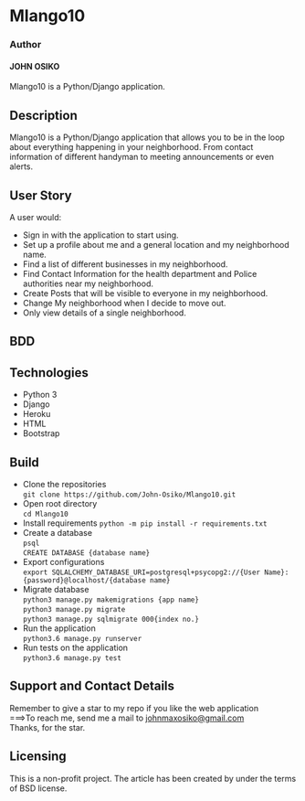 # Mlango10 


###  Author
#### JOHN OSIKO
Mlango10 is a Python/Django application.

## Description
Mlango10 is a Python/Django application that allows you to be in the loop about everything happening in your neighborhood. From contact information of different handyman to meeting announcements or even alerts.


## User Story
A user would:
* Sign in with the application to start using.
* Set up a profile about me and a general location and my neighborhood name.
* Find a list of different businesses in my neighborhood.
* Find Contact Information for the health department and Police authorities near my neighborhood.
* Create Posts that will be visible to everyone in my neighborhood.
* Change My neighborhood when I decide to move out.
* Only view details of a single neighborhood.

## BDD

## Technologies

* Python 3
* Django
* Heroku
* HTML
* Bootstrap

## Build
* Clone the repositories<br>
    `git clone https://github.com/John-Osiko/Mlango10.git`
* Open root directory<br>
    `cd Mlango10`
* Install requirements
    `python -m pip install -r requirements.txt`
* Create a database<br>
    `psql`<br>
    `CREATE DATABASE {database name}`
* Export configurations<br>
    `export SQLALCHEMY_DATABASE_URI=postgresql+psycopg2://{User Name}:{password}@localhost/{database name}`
* Migrate database<br>
    `python3 manage.py makemigrations {app name}`<br>
    `python3 manage.py migrate`<br>
    `python3 manage.py sqlmigrate 000{index no.}`
* Run the application<br>
    `python3.6 manage.py runserver`
* Run tests on the application<br>
    `python3.6 manage.py test`

## Support and Contact Details
Remember to give a star to my repo if you like the web application<br>
    ===>To reach me, send me a mail to <a href="https://mail.google.com/">johnmaxosiko@gmail.com</a><br>
        Thanks, for the star.
## Licensing
This is a non-profit project. The article has been created by under the terms of BSD license.